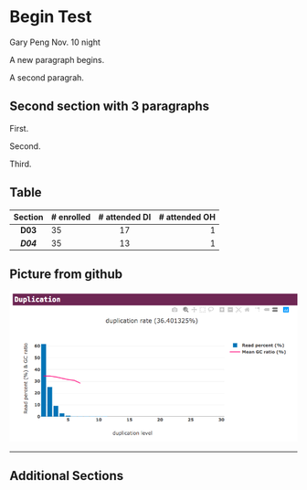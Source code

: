 # Begin Test
Gary Peng Nov. 10 night
<p> A new paragraph begins. </p>
<p> A second paragrah. </p>

## Second section with 3 paragraphs
First.

Second.
<p> Third. </p>

## Table
|Section|# enrolled|# attended DI|# attended OH|
|:-:|-|:-:|-:|
|**D03**|35|17|1|
|***D04***|35|13|1|

## Picture from github
![Example](https://raw.githubusercontent.com/gary317680/BENG183/master/fastp_duplication_plot.png "Some description")

---
Additional Sections
---
